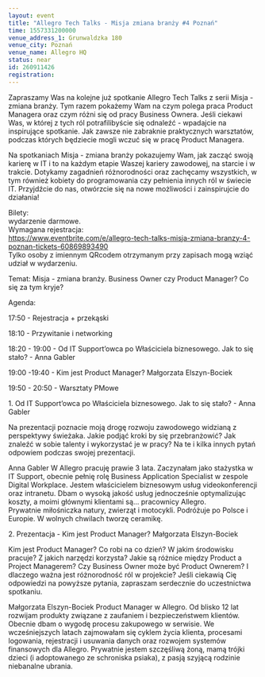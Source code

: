 ```yaml
---
layout: event
title: "Allegro Tech Talks - Misja zmiana branży #4 Poznań"
time: 1557331200000
venue_address_1: Grunwaldzka 180
venue_city: Poznań
venue_name: Allegro HQ 
status: near
id: 260911426
registration: 
---
```


<p>Zapraszamy Was na kolejne już spotkanie Allegro Tech Talks z serii Misja - zmiana branży. Tym razem pokażemy Wam na czym polega praca Product Managera oraz czym różni się od pracy Business Ownera. Jeśli ciekawi Was, w której z tych ról potrafilibyście się odnaleźć - wpadajcie na inspirujące spotkanie. Jak zawsze nie zabraknie praktycznych warsztatów, podczas których będziecie mogli wczuć się w pracę Product Managera.</p>
<p>Na spotkaniach Misja - zmiana branży pokazujemy Wam, jak zacząć swoją karierę w IT i to na każdym etapie Waszej kariery zawodowej, na starcie i w trakcie. Dotykamy zagadnień różnorodności oraz zachęcamy wszystkich, w tym również kobiety do programowania czy pełnienia innych ról w świecie IT. Przyjdźcie do nas, otwórzcie się na nowe możliwości i zainspirujcie do działania!</p>
<p>Bilety:<br />wydarzenie darmowe.<br />Wymagana rejestracja:<br /><a href="https://www.eventbrite.com/e/allegro-tech-talks-misja-zmiana-branzy-4-poznan-tickets-60869893490" class="linkified">https://www.eventbrite.com/e/allegro-tech-talks-misja-zmiana-branzy-4-poznan-tickets-60869893490</a><br />Tylko osoby z imiennym QRcodem otrzymanym przy zapisach mogą wziąć udział w wydarzeniu.</p>
<p>Temat: Misja - zmiana branży. Business Owner czy Product Manager? Co się za tym kryje?</p>
<p>Agenda:</p>
<p>17:50 - Rejestracja + przekąski</p>
<p>18:10 - Przywitanie i networking</p>
<p>18:20 - 19:00 - Od IT Support’owca po Właściciela biznesowego. Jak to się stało? - Anna Gabler</p>
<p>19:00 -19:40 - Kim jest Product Manager? Małgorzata Elszyn-Bociek</p>
<p>19:50 - 20:50 - Warsztaty PMowe</p>
<p>1. Od IT Support’owca po Właściciela biznesowego. Jak to się stało? - Anna Gabler</p>
<p>Na prezentacji poznacie moją drogę rozwoju zawodowego widzianą z perspektywy świeżaka. Jakie podjąć kroki by się przebranżowić? Jak znaleźć w sobie talenty i wykorzystać je w pracy? Na te i kilka innych pytań odpowiem podczas swojej prezentacji.</p>
<p>Anna Gabler W Allegro pracuję prawie 3 lata. Zaczynałam jako stażystka w IT Support, obecnie pełnię rolę Business Application Specialist w zespole Digital Workplace. Jestem właścicielem biznesowym usług videokonferencji oraz intranetu. Dbam o wysoką jakość usług jednocześnie optymalizując koszty, a moimi głównymi klientami są... pracownicy Allegro.<br />Prywatnie miłośniczka natury, zwierząt i motocykli. Podróżuje po Polsce i Europie. W wolnych chwilach tworzę ceramikę.</p>
<p>2. Prezentacja - Kim jest Product Manager? Małgorzata Elszyn-Bociek</p>
<p>Kim jest Product Manager? Co robi na co dzień? W jakim środowisku pracuje? Z jakich narzędzi korzysta? Jakie są różnice między Product a Project Managerem? Czy Business Owner może być Product Ownerem? I dlaczego ważna jest różnorodność ról w projekcie? Jeśli ciekawią Cię odpowiedzi na powyższe pytania, zapraszam serdecznie do uczestnictwa spotkaniu.</p>
<p>Małgorzata Elszyn-Bociek Product Manager w Allegro. Od blisko 12 lat rozwijam produkty związane z zaufaniem i bezpieczeństwem klientów. Obecnie dbam o wygodę procesu zakupowego w serwisie. We wcześniejszych latach zajmowałam się cyklem życia klienta, procesami logowania, rejestracji i usuwania danych oraz rozwojem systemów finansowych dla Allegro. Prywatnie jestem szczęśliwą żoną, mamą trójki dzieci (i adoptowanego ze schroniska psiaka), z pasją szyjącą rodzinie niebanalne ubrania.</p>
